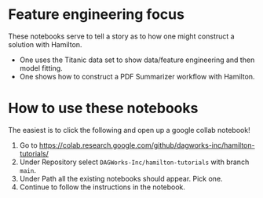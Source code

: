# Feature engineering focus

These notebooks serve to tell a story as to how one might construct a solution with Hamilton.

 - One uses the Titanic data set to show data/feature engineering and then model fitting.
 - One shows how to construct a PDF Summarizer workflow with Hamilton.
 

# How to use these notebooks

The easiest is to click the following and open up a google collab notebook!

1. Go to https://colab.research.google.com/github/dagworks-inc/hamilton-tutorials/
2. Under Repository select `DAGWorks-Inc/hamilton-tutorials` with branch `main`.
3. Under Path all the existing notebooks should appear. Pick one.
4. Continue to follow the instructions in the notebook.
